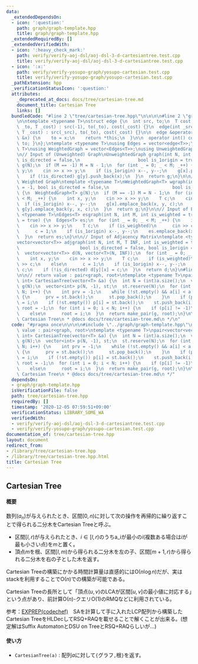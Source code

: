 ```yaml
---
data:
  _extendedDependsOn:
  - icon: ':question:'
    path: graph/graph-template.hpp
    title: graph/graph-template.hpp
  _extendedRequiredBy: []
  _extendedVerifiedWith:
  - icon: ':heavy_check_mark:'
    path: verify/verify-aoj-dsl/aoj-dsl-3-d-cartesiantree.test.cpp
    title: verify/verify-aoj-dsl/aoj-dsl-3-d-cartesiantree.test.cpp
  - icon: ':x:'
    path: verify/verify-yosupo-graph/yosupo-cartesian.test.cpp
    title: verify/verify-yosupo-graph/yosupo-cartesian.test.cpp
  _pathExtension: hpp
  _verificationStatusIcon: ':question:'
  attributes:
    _deprecated_at_docs: docs/tree/cartesian-tree.md
    document_title: Cartesian Tree
    links: []
  bundledCode: "#line 2 \"tree/cartesian-tree.hpp\"\n\n\n\n#line 2 \"graph/graph-template.hpp\"\
    \n\ntemplate <typename T>\nstruct edge {\n  int src, to;\n  T cost;\n\n  edge(int\
    \ _to, T _cost) : src(-1), to(_to), cost(_cost) {}\n  edge(int _src, int _to,\
    \ T _cost) : src(_src), to(_to), cost(_cost) {}\n\n  edge &operator=(const int\
    \ &x) {\n    to = x;\n    return *this;\n  }\n\n  operator int() const { return\
    \ to; }\n};\ntemplate <typename T>\nusing Edges = vector<edge<T>>;\ntemplate <typename\
    \ T>\nusing WeightedGraph = vector<Edges<T>>;\nusing UnweightedGraph = vector<vector<int>>;\n\
    \n// Input of (Unweighted) Graph\nUnweightedGraph graph(int N, int M = -1, bool\
    \ is_directed = false,\n                      bool is_1origin = true) {\n  UnweightedGraph\
    \ g(N);\n  if (M == -1) M = N - 1;\n  for (int _ = 0; _ < M; _++) {\n    int x,\
    \ y;\n    cin >> x >> y;\n    if (is_1origin) x--, y--;\n    g[x].push_back(y);\n\
    \    if (!is_directed) g[y].push_back(x);\n  }\n  return g;\n}\n\n// Input of\
    \ Weighted Graph\ntemplate <typename T>\nWeightedGraph<T> wgraph(int N, int M\
    \ = -1, bool is_directed = false,\n                        bool is_1origin = true)\
    \ {\n  WeightedGraph<T> g(N);\n  if (M == -1) M = N - 1;\n  for (int _ = 0; _\
    \ < M; _++) {\n    int x, y;\n    cin >> x >> y;\n    T c;\n    cin >> c;\n  \
    \  if (is_1origin) x--, y--;\n    g[x].emplace_back(x, y, c);\n    if (!is_directed)\
    \ g[y].emplace_back(y, x, c);\n  }\n  return g;\n}\n\n// Input of Edges\ntemplate\
    \ <typename T>\nEdges<T> esgraph(int N, int M, int is_weighted = true, bool is_1origin\
    \ = true) {\n  Edges<T> es;\n  for (int _ = 0; _ < M; _++) {\n    int x, y;\n\
    \    cin >> x >> y;\n    T c;\n    if (is_weighted)\n      cin >> c;\n    else\n\
    \      c = 1;\n    if (is_1origin) x--, y--;\n    es.emplace_back(x, y, c);\n\
    \  }\n  return es;\n}\n\n// Input of Adjacency Matrix\ntemplate <typename T>\n\
    vector<vector<T>> adjgraph(int N, int M, T INF, int is_weighted = true,\n    \
    \                       bool is_directed = false, bool is_1origin = true) {\n\
    \  vector<vector<T>> d(N, vector<T>(N, INF));\n  for (int _ = 0; _ < M; _++) {\n\
    \    int x, y;\n    cin >> x >> y;\n    T c;\n    if (is_weighted)\n      cin\
    \ >> c;\n    else\n      c = 1;\n    if (is_1origin) x--, y--;\n    d[x][y] =\
    \ c;\n    if (!is_directed) d[y][x] = c;\n  }\n  return d;\n}\n#line 6 \"tree/cartesian-tree.hpp\"\
    \n\n// return value : pair<graph, root>\ntemplate <typename T>\npair<vector<vector<int>>,\
    \ int> CartesianTree(vector<T> &a) {\n  int N = (int)a.size();\n  vector<vector<int>>\
    \ g(N);\n  vector<int> p(N, -1), st;\n  st.reserve(N);\n  for (int i = 0; i <\
    \ N; i++) {\n    int prv = -1;\n    while (!st.empty() && a[i] < a[st.back()])\
    \ {\n      prv = st.back();\n      st.pop_back();\n    }\n    if (prv != -1) p[prv]\
    \ = i;\n    if (!st.empty()) p[i] = st.back();\n    st.push_back(i);\n  }\n  int\
    \ root = -1;\n  for (int i = 0; i < N; i++) {\n    if (p[i] != -1)\n      g[p[i]].push_back(i);\n\
    \    else\n      root = i;\n  }\n  return make_pair(g, root);\n}\n\n/**\n * @brief\
    \ Cartesian Tree\n * @docs docs/tree/cartesian-tree.md\n */\n"
  code: "#pragma once\n\n\n\n#include \"../graph/graph-template.hpp\"\n\n// return\
    \ value : pair<graph, root>\ntemplate <typename T>\npair<vector<vector<int>>,\
    \ int> CartesianTree(vector<T> &a) {\n  int N = (int)a.size();\n  vector<vector<int>>\
    \ g(N);\n  vector<int> p(N, -1), st;\n  st.reserve(N);\n  for (int i = 0; i <\
    \ N; i++) {\n    int prv = -1;\n    while (!st.empty() && a[i] < a[st.back()])\
    \ {\n      prv = st.back();\n      st.pop_back();\n    }\n    if (prv != -1) p[prv]\
    \ = i;\n    if (!st.empty()) p[i] = st.back();\n    st.push_back(i);\n  }\n  int\
    \ root = -1;\n  for (int i = 0; i < N; i++) {\n    if (p[i] != -1)\n      g[p[i]].push_back(i);\n\
    \    else\n      root = i;\n  }\n  return make_pair(g, root);\n}\n\n/**\n * @brief\
    \ Cartesian Tree\n * @docs docs/tree/cartesian-tree.md\n */"
  dependsOn:
  - graph/graph-template.hpp
  isVerificationFile: false
  path: tree/cartesian-tree.hpp
  requiredBy: []
  timestamp: '2020-12-05 07:59:51+09:00'
  verificationStatus: LIBRARY_SOME_WA
  verifiedWith:
  - verify/verify-aoj-dsl/aoj-dsl-3-d-cartesiantree.test.cpp
  - verify/verify-yosupo-graph/yosupo-cartesian.test.cpp
documentation_of: tree/cartesian-tree.hpp
layout: document
redirect_from:
- /library/tree/cartesian-tree.hpp
- /library/tree/cartesian-tree.hpp.html
title: Cartesian Tree
---
```

## Cartesian Tree

#### 概要

数列$(a_n)$が与えられたとき、区間$[0,n)$に対して次の操作を再帰的に繰り返すことで得られる二分木をCartesian Treeと呼ぶ。
- 区間$[l,r)$が与えられたとき、$i \in [l,r)$のうちa_iが最小の$i$(複数ある場合は$i$が最も小さい点)を$m$と置く。
- 頂点$m$を根、区間$[l,m)$から得られる二分木を左の子、区間$[m+1,r)$から得られる二分木を右の子とした木を返す。

Cartesian Treeの構築にかかる時間計算量は直感的には$\mathrm{O}(n \log n)$だが、実はstackを利用することで$\mathrm{O}(n)$での構築が可能である。

Cartesian Treeの長所として「頂点$(u,v)$のLCAが区間$[u,v]$の最小値に対応する」という点があり、前計算$\mathrm{O}(n)$-クエリ$\mathrm{O}(1)$のRMQなどに利用されている。

参考：[EXPREP(codechef)](https://www.codechef.com/JULY20A/problems/EXPREP)　SAを計算して手に入れたLCP配列から構築したCartesian TreeをHLDecしてRSQ+RAQを載せることで解くことが出来る。(想定解はSuffix AutomatonとDSU on TreeとRSQ+RAQらしいが…)

#### 使い方

- `CartesianTree(a)` : 配列$a$に対して`{`グラフ`,`根`}`を返す。
